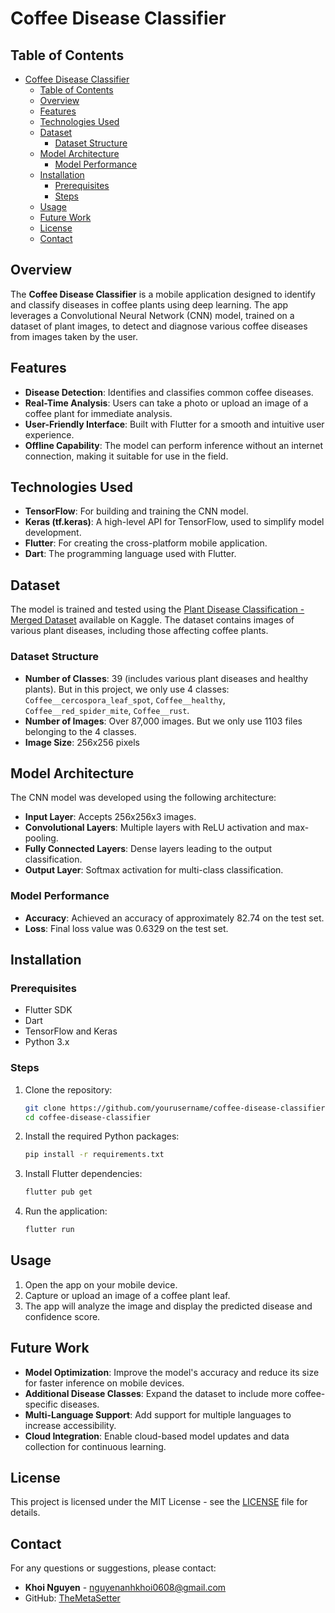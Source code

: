 
# Coffee Disease Classifier

## Table of Contents
- [Coffee Disease Classifier](#coffee-disease-classifier)
  - [Table of Contents](#table-of-contents)
  - [Overview](#overview)
  - [Features](#features)
  - [Technologies Used](#technologies-used)
  - [Dataset](#dataset)
    - [Dataset Structure](#dataset-structure)
  - [Model Architecture](#model-architecture)
    - [Model Performance](#model-performance)
  - [Installation](#installation)
    - [Prerequisites](#prerequisites)
    - [Steps](#steps)
  - [Usage](#usage)
  - [Future Work](#future-work)
  - [License](#license)
  - [Contact](#contact)

## Overview
The **Coffee Disease Classifier** is a mobile application designed to identify and classify diseases in coffee plants using deep learning. The app leverages a Convolutional Neural Network (CNN) model, trained on a dataset of plant images, to detect and diagnose various coffee diseases from images taken by the user.

## Features
- **Disease Detection**: Identifies and classifies common coffee diseases.
- **Real-Time Analysis**: Users can take a photo or upload an image of a coffee plant for immediate analysis.
- **User-Friendly Interface**: Built with Flutter for a smooth and intuitive user experience.
- **Offline Capability**: The model can perform inference without an internet connection, making it suitable for use in the field.

## Technologies Used
- **TensorFlow**: For building and training the CNN model.
- **Keras (tf.keras)**: A high-level API for TensorFlow, used to simplify model development.
- **Flutter**: For creating the cross-platform mobile application.
- **Dart**: The programming language used with Flutter.

## Dataset
The model is trained and tested using the [Plant Disease Classification - Merged Dataset](https://www.kaggle.com/datasets/alinedobrovsky/plant-disease-classification-merged-dataset/data) available on Kaggle. The dataset contains images of various plant diseases, including those affecting coffee plants.

### Dataset Structure
- **Number of Classes**: 39 (includes various plant diseases and healthy plants). But in this project, we only use 4 classes: ```Coffee__cercospora_leaf_spot```, ```Coffee__healthy```, ```Coffee__red_spider_mite```, ```Coffee__rust```.
- **Number of Images**: Over 87,000 images. But we only use 1103 files belonging to the 4 classes.
- **Image Size**: 256x256 pixels

## Model Architecture
The CNN model was developed using the following architecture:
- **Input Layer**: Accepts 256x256x3 images.
- **Convolutional Layers**: Multiple layers with ReLU activation and max-pooling.
- **Fully Connected Layers**: Dense layers leading to the output classification.
- **Output Layer**: Softmax activation for multi-class classification.

### Model Performance
- **Accuracy**: Achieved an accuracy of approximately $82.74%$ on the test set.
- **Loss**: Final loss value was $0.6329$ on the test set.

## Installation
### Prerequisites
- Flutter SDK
- Dart
- TensorFlow and Keras
- Python 3.x

### Steps
1. Clone the repository:
   ```bash
   git clone https://github.com/yourusername/coffee-disease-classifier.git
   cd coffee-disease-classifier
   ```

2. Install the required Python packages:
   ```bash
   pip install -r requirements.txt
   ```

3. Install Flutter dependencies:
   ```bash
   flutter pub get
   ```

4. Run the application:
   ```bash
   flutter run
   ```

## Usage
1. Open the app on your mobile device.
2. Capture or upload an image of a coffee plant leaf.
3. The app will analyze the image and display the predicted disease and confidence score.

## Future Work
- **Model Optimization**: Improve the model's accuracy and reduce its size for faster inference on mobile devices.
- **Additional Disease Classes**: Expand the dataset to include more coffee-specific diseases.
- **Multi-Language Support**: Add support for multiple languages to increase accessibility.
- **Cloud Integration**: Enable cloud-based model updates and data collection for continuous learning.

## License
This project is licensed under the MIT License - see the [LICENSE](LICENSE) file for details.

## Contact
For any questions or suggestions, please contact:
- **Khoi Nguyen** - [nguyenanhkhoi0608@gmail.com](mailto:nguyenanhkhoi0608@gmail.com)
- GitHub: [TheMetaSetter](https://github.com/TheMetaSetter)

